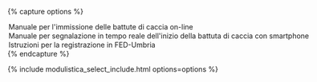 {% capture options %}
<option value="/docs/modulistica/Manualeimmissionebattute.pdf">Manuale per l'immissione delle battute di caccia on-line</option>
<option value="/docs/modulistica/Manualesegnalazionesvolgimentobattuta.pdf">Manuale per segnalazione in tempo reale dell'inizio della battuta di caccia con smartphone</option>
<option value="/docs/modulistica/Istruzioni FED-Umbria.pdf">Istruzioni per la registrazione in FED-Umbria</option>
{% endcapture %}

{% include modulistica_select_include.html options=options %}
